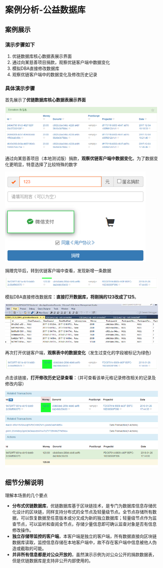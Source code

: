# 案例分析-公益数据库

## 案例展示

### 演示步骤如下

1. 优链数据库核心数据表展示界面
1. 通过向某慈善项目捐款，观察优链客户端中数据变化
1. 模拟DBA直接修改数据库
1. 观察优链客户端中的数据变化及修改历史记录

### 具体演示步骤

首先展示了**优链数据库核心数据表展示界面**
 
![](images/08/charity-case/image1.png)  
 
通过向某慈善项目（本地测试版）捐款，**观察优链客户端中数据变化**，为了数据变化更明显，特意选择了比较特殊的数字
 
![](images/08/charity-case/image2.png)  
 
捐赠完毕后，转到优链客户端中查看，发现新增一条数据
 
![](images/08/charity-case/image3.png)  
 
模拟DBA直接修改数据库：**直接打开数据库，将刚捐的123改成了125**。
 
![](images/08/charity-case/image4.png)  
 
再次打开优链客户端，**观察表中的数据变化**（发生过变化的字段被标记为绿色）
 
![](images/08/charity-case/image5.png)  
 
点击该链接，**打开修改历史记录查看**：（并可查看该单元格记录修改相关的记录及修改内容）
 
![](images/08/charity-case/image6.png)  
 
## 细节分解说明

理解本场景的几个要点

* **分布式优链数据库**，优链数据库基于区块链技术，是专门为数据库信息存储优化设计的区块链，同样支持分布式的全节点及轻量级节点。全节点存储所有数据，可以恢复数据至任意版本或分叉成为新的独立数据库；轻量级节点作为监查节点，可以监听和查阅全节点，存储少量信息即可确认监查对象是否有信息修改操作。
* **独立存储带监控的客户端**，本客户端是独立的客户端，所有数据直接向区块链数据库读取，监控信息存储在本地客户端中，故不存在客户端中信息被他人伪造或截取的可能。
* **并非所有信息都是对公众开放的**，虽然演示示例为对公众公开的捐款数据表，但是优链数据库是支持非公开内部使用的。


